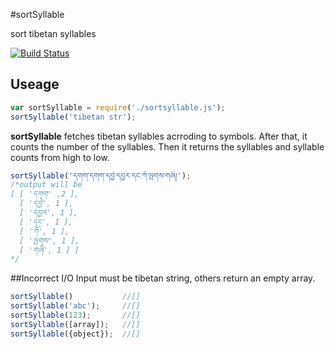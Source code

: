 #sortSyllable

sort tibetan syllables

[![Build Status](https://travis-ci.org/karmapa/sortSyllable.svg?branch=master)](https://travis-ci.org/karmapa/sortSyllable)

## Useage

```javascript
var sortSyllable = require('./sortsyllable.js');
sortSyllable('tibetan str');
```
**sortSyllable** fetches tibetan syllables acrroding to symbols. After that, it counts the number of the syllables. Then it returns the syllables and syllable counts from high to low.
```javascript
sortSyllable('དགག་དགག་དབྱེ་དབྱར་དང་ཀོ་ལྤགས་གཞི།');
/*output will be
[ [ 'དགག' ,2 ],
  [ 'དབྱེ', 1 ],
  [ 'དབྱར', 1 ],
  [ 'དང', 1 ],
  [ 'ཀོ', 1 ],
  [ 'ལྤགས', 1 ],
  [ 'གཞི', 1 ] ]
*/
```

##Incorrect I/O
Input must be tibetan string, others return an empty array.
```javascript
sortSyllable()           //[]
sortSyllable('abc');     //[]
sortSyllable(123);       //[]
sortSyllable([array]);   //[]
sortSyllable({object});  //[]
```

